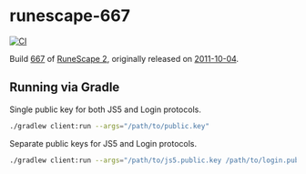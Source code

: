 # runescape-667

[![CI](https://github.com/StrongHold/runescape-667/actions/workflows/ci.yaml/badge.svg)](https://github.com/StrongHold/runescape-667/actions/workflows/ci.yaml)

Build [667](https://runescape.wiki/w/Build_number) of [RuneScape 2](https://www.runescape.com/),
originally released on [2011-10-04](https://runescape.wiki/w/Update:Chat_Changes_%26_Camera_Controls).

## Running via Gradle

Single public key for both JS5 and Login protocols.

```bash
./gradlew client:run --args="/path/to/public.key"
```

Separate public keys for JS5 and Login protocols.

```bash
./gradlew client:run --args="/path/to/js5.public.key /path/to/login.public.key"
```
